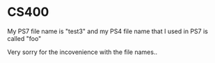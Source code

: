 # CS400

My PS7 file name is "test3" and my PS4 file name that I used in PS7 is called "foo"

Very sorry for the incovenience with the file names..
